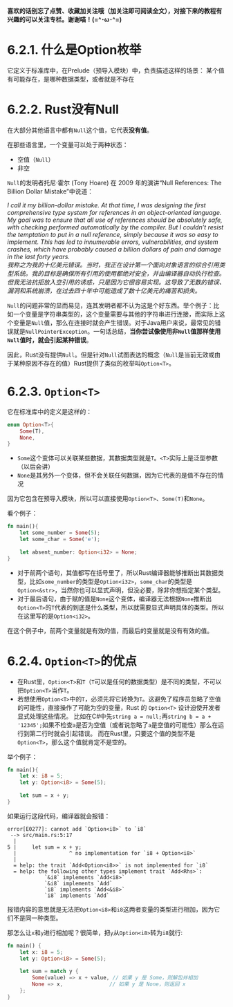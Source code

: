 **喜欢的话别忘了点赞、收藏加关注哦（加关注即可阅读全文），对接下来的教程有兴趣的可以关注专栏。谢谢喵！(=^･ω･^=)**
# 6.2.1. 什么是Option枚举
它定义于标准库中，在Prelude（预导入模块）中，负责描述这样的场景：
某个值有可能存在，是哪种数据类型，或者就是不存在

# 6.2.2. Rust没有Null
在大部分其他语言中都有`Null`这个值，它代表**没有值**。

在那些语言里，一个变量可以处于两种状态：
- 空值（`Null`）
- 非空

 `Null`的发明者托尼·霍尔 (Tony Hoare) 在 2009 年的演讲“Null References: The Billion Dollar Mistake”中说道：
 
 *I call it my billion-dollar mistake. At that time, I was designing the first comprehensive type system for references in an object-oriented language. My goal was to ensure that all use of references should be absolutely safe, with checking performed automatically by the compiler. But I couldn’t resist the temptation to put in a null reference, simply because it was so easy to implement. This has led to innumerable errors, vulnerabilities, and system crashes, which have probably caused a billion dollars of pain and damage in the last forty years.  
我称之为我的十亿美元错误。当时，我正在设计第一个面向对象语言的综合引用类型系统。我的目标是确保所有引用的使用都绝对安全，并由编译器自动执行检查。但我无法抗拒放入空引用的诱惑，只是因为它很容易实现。这导致了无数的错误、漏洞和系统崩溃，在过去四十年中可能造成了数十亿美元的痛苦和损失。*

`Null`的问题非常的显而易见，连其发明者都不认为这是个好东西。举个例子：比如一个变量是字符串类型的，这个变量需要与其他的字符串进行连接，而实际上这个变量是`Null`值，那么在连接时就会产生错误。对于Java用户来说，最常见的错误就是`NullPointerException`。一句话总结，**当你尝试像使用非`Null`值那样使用`Null`值时，就会引起某种错误**。

因此，Rust没有提供`Null`。但是针对`Null`试图表达的概念（`Null`是当前无效或由于某种原因不存在的值）Rust提供了类似的枚举叫`Option<T>`。

# 6.2.3. `Option<T>`
它在标准库中的定义是这样的：
```rust
enum Option<T>{
	Some(T),
	None,
}
```
- `Some`这个变体可以关联某些数据，其数据类型就是`T`。`<T>`实际上是泛型参数（以后会讲）
- `None`是其另外一个变体，但不会关联任何数据，因为它代表的是值不存在的情况

因为它包含在预导入模块，所以可以直接使用`Option<T>`、`Some(T)`和`None`。

看个例子：
```rust
fn main(){  
    let some_number = Some(5);  
    let some_char = Some('e');  
  
    let absent_number: Option<i32> = None;  
}
```
- 对于前两个语句，其值都写在括号里了，所以Rust编译器能够推断出其数据类型，比如`some_number`的类型是`Option<i32>`，`some_char`的类型是`Option<&str>`，当然你也可以显式声明，但没必要，除非你想指定某个类型。
- 对于最后语句，由于赋的值是`None`这个变体，编译器无法根据`None`推断出`Option<T>`的`T`代表的到底是什么类型，所以就需要显式声明具体的类型。所以在这里写的是`Option<i32>`。

在这个例子中，前两个变量就是有效的值，而最后的变量就是没有有效的值。

# 6.2.4. `Option<T>`的优点
- 在Rust里，`Option<T>`和`T`（`T`可以是任何的数据类型）是不同的类型，不可以把`Option<T>`当作`T`。
- 若想使用`Option<T>`中的`T`，必须先将它转换为`T`。这避免了程序员忽略了空值的可能性，直接操作了可能为空的变量，Rust 的 `Option<T>` 设计迫使开发者显式处理这些情况。
  比如在C#中先`string a = null;`再`string b = a + '12345';`如果不检查`a`是否为空值（或者说忽略了`a`是空值的可能性）那么在运行到第二行时就会引起错误。
  而在Rust里，只要这个值的类型不是`Option<T>`，那么这个值就肯定不是空的。

举个例子：
```rust
fn main(){  
    let x: i8 = 5;  
    let y: Option<i8> = Some(5);  
  
    let sum = x + y;  
}
```
如果运行这段代码，编译器就会报错：
```
error[E0277]: cannot add `Option<i8>` to `i8`
 --> src/main.rs:5:17
  |
5 |     let sum = x + y;
  |                 ^ no implementation for `i8 + Option<i8>`
  |
  = help: the trait `Add<Option<i8>>` is not implemented for `i8`
  = help: the following other types implement trait `Add<Rhs>`:
            `&i8` implements `Add<i8>`
            `&i8` implements `Add`
            `i8` implements `Add<&i8>`
            `i8` implements `Add`
```
报错内容的意思就是无法把`Option<i8>`和`i8`这两者变量的类型进行相加，因为它们不是同一种类型。

那怎么让`x`和`y`进行相加呢？很简单，把`y`从`Option<i8>`转为`i8`就行:
```rust
fn main() {  
    let x: i8 = 5;  
    let y: Option<i8> = Some(5);  
  
    let sum = match y {  
        Some(value) => x + value, // 如果 y 是 Some，则解包并相加  
        None => x,               // 如果 y 是 None，则返回 x    
    };  
}
```